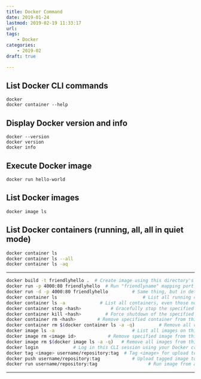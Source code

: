 ```yaml
---
title: Docker Command
date: 2019-01-24
lastmod: 2019-02-19 11:33:17
url:
tags:
    - Docker
categories:
    - 2019-02
draft: true

---
```


## List Docker CLI commands
```
docker
docker container --help
```
## Display Docker version and info
```
docker --version
docker version
docker info
```
## Execute Docker image
`docker run hello-world`

## List Docker images
`docker image ls`

## List Docker containers (running, all, all in quiet mode)
```bash
docker container ls
docker container ls --all
docker container ls -aq
```
-----

```bash
docker build -t friendlyhello .  # Create image using this directory's Dockerfile
docker run -p 4000:80 friendlyhello  # Run "friendlyname" mapping port 4000 to 80
docker run -d -p 4000:80 friendlyhello         # Same thing, but in detached mode
docker container ls                                # List all running containers
docker container ls -a             # List all containers, even those not running
docker container stop <hash>           # Gracefully stop the specified container
docker container kill <hash>         # Force shutdown of the specified container
docker container rm <hash>        # Remove specified container from this machine
docker container rm $(docker container ls -a -q)         # Remove all containers
docker image ls -a                             # List all images on this machine
docker image rm <image id>            # Remove specified image from this machine
docker image rm $(docker image ls -a -q)   # Remove all images from this machine
docker login             # Log in this CLI session using your Docker credentials
docker tag <image> username/repository:tag  # Tag <image> for upload to registry
docker push username/repository:tag            # Upload tagged image to registry
docker run username/repository:tag                   # Run image from a registry
```

----


